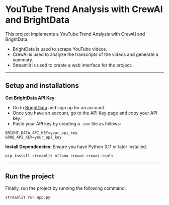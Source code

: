 # YouTube Trend Analysis with CrewAI and BrightData
This project implements a YouTube Trend Analysis with CrewAI and BrightData.
- BrightData is used to scrape YouTube videos.
- CrewAI is used to analyze the transcripts of the videos and generate a summary.
- Streamlit is used to create a web interface for the project.

---
## Setup and installations
**Get BrightData API Key**:
- Go to [BrightData](https://brightdata.com/) and sign up for an account.
- Once you have an account, go to the API Key page and copy your API key.
- Paste your API key by creating a `.env` file as follows:

```
BRIGHT_DATA_API_KEY=your_api_key
GROQ_API_KEY=your_api_key
```

**Install Dependencies**:
   Ensure you have Python 3.11 or later installed.
   ```bash
   pip install streamlit ollama crewai crewai-tools
   ```
---

## Run the project

Finally, run the project by running the following command:

```bash
streamlit run app.py
```
